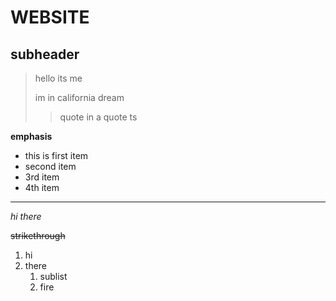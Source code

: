 # WEBSITE

## subheader

> hello
> its me
>
> im in california dream
>
> > quote in a quote ts

**emphasis**

+ this is first item
+ second item
+ 3rd item
+ 4th item

---

*hi there*

~~strikethrough~~

1. hi
2. there
   1. sublist
   2. fire
